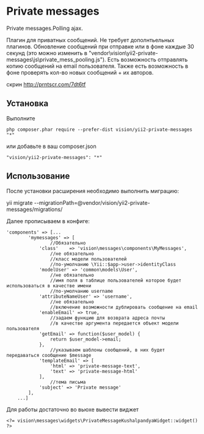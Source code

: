 Private messages
================
Private messages.Polling ajax.

Плагин для приватных сообщений.
Не требует дополнтьельных плагинов.
Обновление сообщений при отправке или в фоне каждые 30 секунд (это можно изменить в "vendor\vision\yii2-private-messages\js\private_mess_pooling.js").
Есть возможность отправлять копию сообщений на email пользователя.
Также есть возможность в фоне проверять кол-во новых сообщений + их авторов.

скрин http://prntscr.com/7dt6tf



Установка
------------

Выполните

```
php composer.phar require --prefer-dist vision/yii2-private-messages "*"
```

или добавьте в ваш composer.json

```
"vision/yii2-private-messages": "*"
```

Использование
-----

После установки расширения необходимо выполнить миграцию:

yii migrate --migrationPath=@vendor/vision/yii2-private-messages/migrations/

Далее прописываем в конфиге:

```
'components' => [...
        'mymessages' => [
                //Обязательно
            'class'    => 'vision\messages\components\MyMessages',
                //не обязательно
                //класс модели пользователей
                //по-умолчанию \Yii::$app->user->identityClass
            'modelUser' => 'common\models\User',
                //не обязательно
                //имя поля в таблице пользователей которое будет использоваться в качестве имени
                //по-умолчанию username
            'attributeNameUser' => 'username',
                //не обязательно
                //включение возможности дублировать сообщение на email
            'enableEmail' => true,
                //задаем функцию для возврата адреса почты
                //в качестве аргумента передается объект модели пользователя
            'getEmail' => function($user_model) {
                return $user_model->email;
            },            
                //указываем шаблоны сообщений, в них будет передаваться сообщение $message
            'templateEmail' => [
                'html' => 'private-message-text',
                'text' => 'private-message-html'
            ],
                //тема письма
            'subject' => 'Private message'
        ],
    ...]
```

Для работы достаточно во вьюхе вывести виджет

```
<?= vision\messages\widgets\PrivateMessageKushalpandyaWidget::widget() ?>
```

